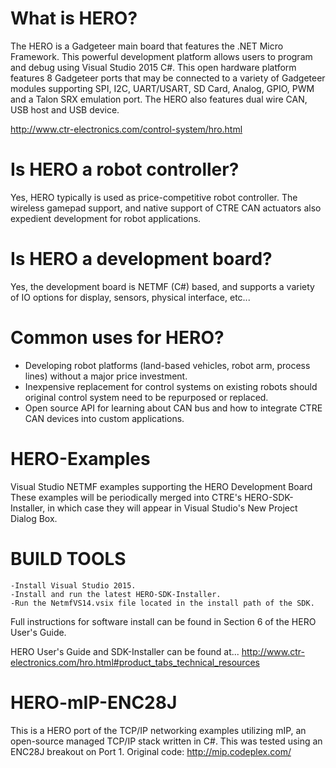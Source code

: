 # What is HERO?
The HERO is a Gadgeteer main board that features the .NET Micro Framework. This powerful development platform allows users to program and debug using Visual Studio 2015 C#. This open hardware platform features 8 Gadgeteer ports that may be connected to a variety of Gadgeteer modules supporting SPI, I2C, UART/USART, SD Card, Analog, GPIO, PWM and a Talon SRX emulation port. The HERO also features dual wire CAN, USB host and USB device.

http://www.ctr-electronics.com/control-system/hro.html

# Is HERO a robot controller?
Yes, HERO typically is used as price-competitive robot controller.  The wireless gamepad support, and native support of CTRE CAN actuators also expedient development for robot applications.

# Is HERO a development board?
Yes, the development board is NETMF (C#) based, and supports a variety of IO options for display, sensors, physical interface, etc...

# Common uses for HERO?
- Developing robot platforms (land-based vehicles, robot arm, process lines) without a major price investment.
- Inexpensive replacement for control systems on existing robots should original control system need to be repurposed or replaced.
- Open source API for learning about CAN bus and how to integrate CTRE CAN devices into custom applications.

# HERO-Examples
Visual Studio NETMF examples supporting the HERO Development Board
These examples will be periodically merged into CTRE's HERO-SDK-Installer, in which case they will appear in Visual Studio's New Project Dialog Box.

# BUILD TOOLS
	-Install Visual Studio 2015.
	-Install and run the latest HERO-SDK-Installer.
	-Run the NetmfVS14.vsix file located in the install path of the SDK.
 
 Full instructions for software install can be found in Section 6 of the HERO User's Guide.
 
 HERO User's Guide and SDK-Installer can be found at...
 http://www.ctr-electronics.com/hro.html#product_tabs_technical_resources
 
# HERO-mIP-ENC28J
This is a HERO port of the TCP/IP networking examples utilizing mIP, an open-source managed TCP/IP stack written in C#.
This was tested using an ENC28J breakout on Port 1.
Original code: http://mip.codeplex.com/